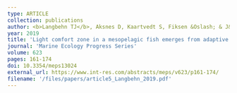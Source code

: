 ```yaml
---
type: ARTICLE
collection: publications
author: <b>Langbehn TJ</b>, Aksnes D, Kaartvedt S, Fiksen &Oslash; & J&oslash;rgensen C
year: 2019
title: 'Light comfort zone in a mesopelagic fish emerges from adaptive behaviour along a latitudinal gradient'
journal: 'Marine Ecology Progress Series'
volume: 623
pages: 161-174
doi: 10.3354/meps13024
external_url: https://www.int-res.com/abstracts/meps/v623/p161-174/
filename: '/files/papers/article5_Langbehn_2019.pdf'
---
```

